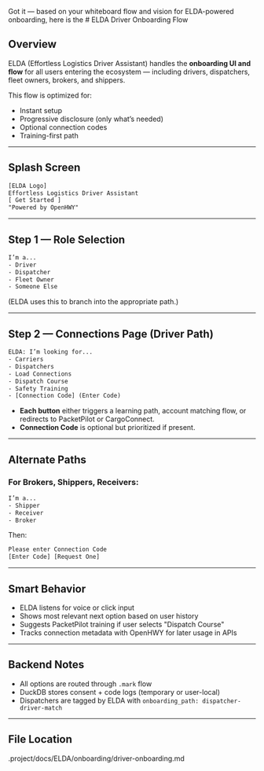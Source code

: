 Got it — based on your whiteboard flow and vision for ELDA-powered onboarding, here is the # ELDA Driver Onboarding Flow

## Overview

ELDA (Effortless Logistics Driver Assistant) handles the **onboarding UI and flow** for all users entering the ecosystem — including drivers, dispatchers, fleet owners, brokers, and shippers.

This flow is optimized for:

- Instant setup
- Progressive disclosure (only what’s needed)
- Optional connection codes
- Training-first path

---

## Splash Screen

```txt
[ELDA Logo]  
Effortless Logistics Driver Assistant  
[ Get Started ]  
"Powered by OpenHWY"
````

---

## Step 1 — Role Selection

```txt
I’m a...
- Driver
- Dispatcher
- Fleet Owner
- Someone Else
```

(ELDA uses this to branch into the appropriate path.)

---

## Step 2 — Connections Page (Driver Path)

```txt
ELDA: I’m looking for...
- Carriers
- Dispatchers
- Load Connections
- Dispatch Course
- Safety Training
- [Connection Code] (Enter Code)
```

* **Each button** either triggers a learning path, account matching flow, or redirects to PacketPilot or CargoConnect.
* **Connection Code** is optional but prioritized if present.

---

## Alternate Paths

### For Brokers, Shippers, Receivers:

```txt
I’m a...
- Shipper
- Receiver
- Broker
```

Then:

```txt
Please enter Connection Code  
[Enter Code] [Request One]  
```

---

## Smart Behavior

* ELDA listens for voice or click input
* Shows most relevant next option based on user history
* Suggests PacketPilot training if user selects "Dispatch Course"
* Tracks connection metadata with OpenHWY for later usage in APIs

---

## Backend Notes

* All options are routed through `.mark` flow
* DuckDB stores consent + code logs (temporary or user-local)
* Dispatchers are tagged by ELDA with `onboarding_path: dispatcher-driver-match`

---

## File Location
.project/docs/ELDA/onboarding/driver-onboarding.md
